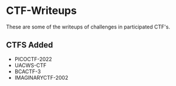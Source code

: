 # CTF-Writeups
These are some of the writeups of challenges in participated CTF's.

## CTFS Added 

- PICOCTF-2022
- UACWS-CTF
- BCACTF-3
- IMAGINARYCTF-2002
